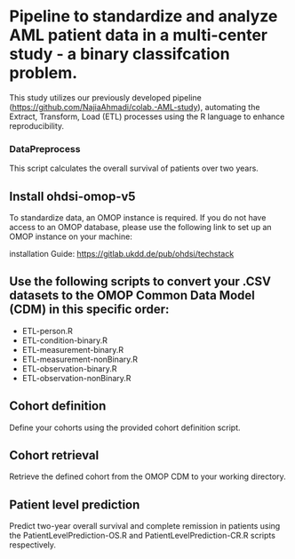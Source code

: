 # Pipeline to standardize and analyze AML patient data in a multi-center study - a binary classifcation problem.

This study utilizes our previously developed pipeline (https://github.com/NajiaAhmadi/colab.-AML-study), automating the Extract, Transform, Load (ETL) processes using the R language to enhance reproducibility.

### DataPreprocess

This script calculates the overall survival of patients over two years.

## Install ohdsi-omop-v5

To standardize data, an OMOP instance is required. If you do not have access to an OMOP database, please use the following link to set up an OMOP instance on your machine:

installation Guide: https://gitlab.ukdd.de/pub/ohdsi/techstack

## Use the following scripts to convert your .CSV datasets to the OMOP Common Data Model (CDM) in this specific order:

 - ETL-person.R
 - ETL-condition-binary.R		
 - ETL-measurement-binary.R	
 - ETL-measurement-nonBinary.R	
 - ETL-observation-binary.R
 - ETL-observation-nonBinary.R

## Cohort definition

Define your cohorts using the provided cohort definition script.

## Cohort retrieval 

Retrieve the defined cohort from the OMOP CDM to your working directory.

## Patient level prediction

Predict two-year overall survival and complete remission in patients using the PatientLevelPrediction-OS.R and PatientLevelPrediction-CR.R scripts respectively.













 
